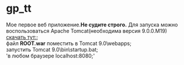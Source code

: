 # gp_tt
Мое первое веб приложение.**Не судите строго.**
Для запуска можно воспользоваться Apache Tomcat(необходима версия 9.0.0.M19)  
[скачать тут:](http://tomcat.apache.org/download-90.cgi);  
файл **ROOT.war** поместить в Tomcat 9.0\webapps;  
    запустить Tomcat 9.0\bin\startup.bat;  
'в любом браузере localhost:8080;'


